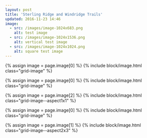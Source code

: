 ```yaml
---
layout: post
title: 'Sterling Ridge and Windridge Trails'
updated: 2016-11-23 14:46
image:
  - src: /images/image-1024x683.png
    alt: test image
  - src: /images/image-1024x1536.png
    alt: vertical test image
  - src: /images/image-1024x1024.png
    alt: square test image
---
```


<div class="grid">

{% assign image = page.image[0] %}
{% include block/image.html class="grid-image" %}

{% assign image = page.image[0] %}
{% include block/image.html class="grid-image" %}

{% assign image = page.image[2] %}
{% include block/image.html class="grid-image--aspect1x1" %}

</div>

<div class="grid">

{% assign image = page.image[0] %}
{% include block/image.html class="grid-image" %}

{% assign image = page.image[1] %}
{% include block/image.html class="grid-image--aspect2x3" %}

</div>
